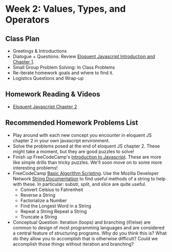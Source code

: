 # Week 2: Values, Types, and Operators

## Class Plan
* Greetings &amp; Introductions 
* Dialogue + Questions: Review [Eloquent Javascript Introduction and Chapter 1](https://eloquentjavascript.net/00_intro.html).
* Small Group Problem Solving: In Class Problems
* Re-iterate homework goals and where to find it. 
* Logistics Questions and Wrap-up

## Homework Reading & Videos
* [Eloquent Javascript Chapter 2](https://eloquentjavascript.net/02_program_structure.html)

## Recommended Homework Problems List
* Play around with each new concept you encounter in eloquent JS chapter 2 in your own javascript environment.
* Solve the problems posed at the end of eloquent JS chapter 2. These might take a moment, but they are good puzzles to solve!
* Finish up FreeCodeCamp's [Introduction to Javascript](https://learn.freecodecamp.org/javascript-algorithms-and-data-structures/basic-javascript). These are more like simple drills than tricky puzzles. We'll soon move on to some more interesting problems! 
* FreeCodeCamp [Basic Algorithm Scripting](https://learn.freecodecamp.org/javascript-algorithms-and-data-structures/basic-algorithm-scripting). Use the Mozilla Developer Network [String Documentation](https://developer.mozilla.org/en-US/docs/Web/JavaScript/Reference/Global_Objects/String) to find useful methods of a string to help with these. In particular: substr, split, and slice are quite useful.
	* Convert Celsius to Fahrenheit
	* Reverse a String
	* Factorialize a Number
	* Find the Longest Word in a String
	* Repeat a String Repeat a String
	* Truncate a String
* Conceptual Question: Iteration (loops) and branching (if/else) are common to design of most programming languages and are considered a central feature of structuring programs. Why do you think this is? What do they allow you to accomplish that is otherwise difficult? Could we accomplish those things without iteration and branching?
